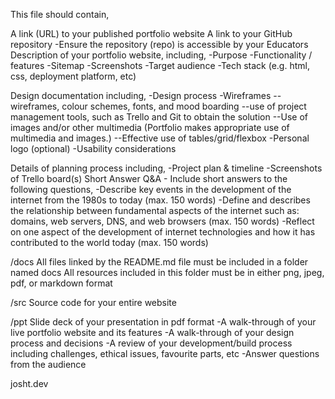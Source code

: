 This file should contain,

A link (URL) to your published portfolio website
A link to your GitHub repository
-Ensure the repository (repo) is accessible by your Educators
Description of your portfolio website, including,
-Purpose
-Functionality / features
-Sitemap
-Screenshots
-Target audience
-Tech stack (e.g. html, css, deployment platform, etc)

Design documentation including,
-Design process
-Wireframes
--wireframes, colour schemes, fonts, and mood boarding
--use of project management tools, such as Trello and Git to obtain the solution
--Use of images and/or other multimedia (Portfolio makes appropriate use of multimedia and images.)
--Effective use of tables/grid/flexbox
-Personal logo (optional)
-Usability considerations

Details of planning process including,
-Project plan & timeline
-Screenshots of Trello board(s)
Short Answer Q&A - Include short answers to the following questions,
-Describe key events in the development of the internet from the 1980s to today (max. 150 words)
-Define and describes the relationship between fundamental aspects of the internet such as: domains, web servers, DNS, and web browsers (max. 150 words)
-Reflect on one aspect of the development of internet technologies and how it has contributed to the world today (max. 150 words)

/docs
All files linked by the README.md file must be included in a folder named docs
All resources included in this folder must be in either png, jpeg, pdf, or markdown format

/src
Source code for your entire website

/ppt
Slide deck of your presentation in pdf format
-A walk-through of your live portfolio website and its features
-A walk-through of your design process and decisions
-A review of your development/build process including challenges, ethical issues, favourite parts, etc
-Answer questions from the audience

josht.dev
